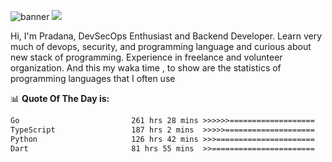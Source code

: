 ![banner](.github/banner-profile.jpeg)
<img src="https://user-images.githubusercontent.com/73097560/115834477-dbab4500-a447-11eb-908a-139a6edaec5c.gif"></p>

Hi, I'm Pradana, DevSecOps Enthusiast and Backend Developer. Learn very much of devops, security, and programming language and curious about new stack of programming. Experience in freelance and volunteer organization. And this my waka time , to show are the statistics of programming languages that I often use

📊 **Quote Of The Day is:**
<!--START_SECTION:waka-->

```txt
Go                         261 hrs 28 mins >>>>>>===================   25.52 %
TypeScript                 187 hrs 2 mins  >>>>>====================   18.25 %
Python                     126 hrs 42 mins >>>======================   12.37 %
Dart                       81 hrs 55 mins  >>=======================   07.99 %
```

<!--END_SECTION:waka-->
